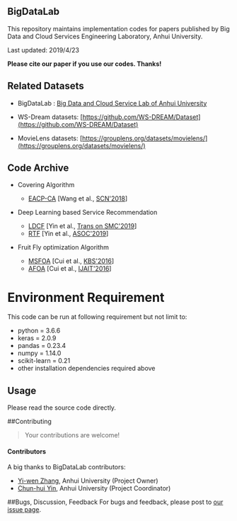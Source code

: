 ## BigDataLab 

This repository maintains implementation codes for papers published by Big Data and Cloud Services Engineering Laboratory, Anhui University.

Last updated: 2019/4/23

**Please cite our paper if you use our codes. Thanks!** 

## Related Datasets

- BigDataLab : [Big Data and Cloud Service Lab of Anhui University](http://bigdata.ahu.edu.cn)

- WS-Dream datasets: [https://github.com/WS-DREAM/Dataset](https://github.com/WS-DREAM/Dataset)

- MovieLens datasets: [https://grouplens.org/datasets/movielens/](https://grouplens.org/datasets/movielens/)

## Code Archive

- Covering Algorithm
  - [EACP-CA](https://github.com/zhangyiwenahu/BigDataLab/tree/master/EACP-CA) [Wang et al., [SCN'2018](http://bigdata.ahu.edu.cn/upload/20180904082749tkxpcksqseblvy52wyyfobkk0i3kea53.pdf)]

- Deep Learning based Service Recommendation
  - [LDCF](https://github.com/ChunhuiYin/Location-aware_Deep_Collaborative_Filtering) [Yin et al., [Trans on SMC'2019](http://baidu.com)]
  - [RTF](https://github.com/ChunhuiYin/Recurrent_Tensor_Factorization) [Yin et al., [ASOC'2019](http://baidu.com)]
  
- Fruit Fly optimization Algorithm 
  - [MSFOA](https://github.com/zhangyiwenahu/BigDataLab/tree/master/MSFOA) [Cui et al., [KBS'2016](http://ieeexplore.ieee.org/xpls/abs_all.jsp?arnumber=6888908&tag=1)] 
  - [AFOA](https://github.com/zhangyiwenahu/BigDataLab/tree/master/AFOA) [Cui et al., [IJAIT'2016](http://bigdata.ahu.edu.cn/upload/20180608220639dwiue8lntdu6ex223eov9d5kzqoyxnxl.pdf)] 


# Environment Requirement

This code can be run at following requirement but not limit to:
- python = 3.6.6
- keras = 2.0.9
- pandas = 0.23.4
- numpy = 1.14.0
- scikit-learn = 0.21
- other installation dependencies required above


## Usage
Please read the source code directly.
    
##Contributing

>Your contributions are welcome!

#### Contributors
A big thanks to BigDataLab contributors:
- [Yi-wen Zhang](https://github.com/zhangyiwenahu), Anhui University (Project Owner)
- [Chun-hui Yin](https://github.com/ChunhuiYin), Anhui University (Project Coordinator)

##Bugs, Discussion, Feedback
For bugs and feedback, please post to [our issue page](https://github.com/BigDataLabAHU/issues).